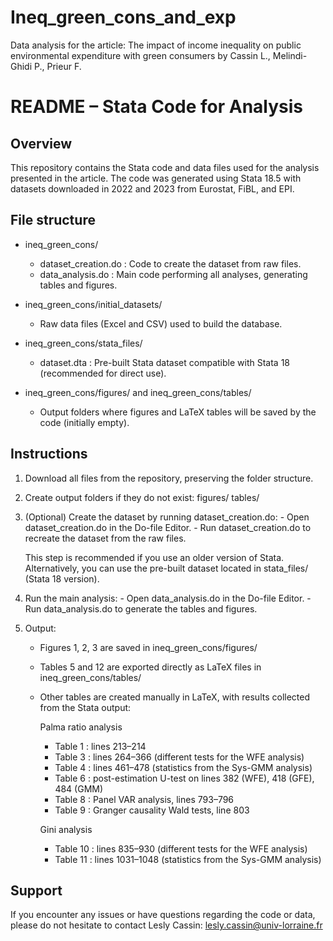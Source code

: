 # Ineq_green_cons_and_exp
Data analysis for the article: The impact of income inequality on public environmental expenditure with green consumers by Cassin L., Melindi-Ghidi P., Prieur F.

README – Stata Code for Analysis
================================

Overview
--------
This repository contains the Stata code and data files used for the analysis presented in the article. 
The code was generated using Stata 18.5 with datasets downloaded in 2022 and 2023 from Eurostat, FiBL, and EPI. 

File structure
--------------
- ineq_green_cons/
    - dataset_creation.do   : Code to create the dataset from raw files.
    - data_analysis.do      : Main code performing all analyses, generating tables and figures.

- ineq_green_cons/initial_datasets/
    - Raw data files (Excel and CSV) used to build the database.

- ineq_green_cons/stata_files/
    - dataset.dta : Pre-built Stata dataset compatible with Stata 18 (recommended for direct use).

- ineq_green_cons/figures/ and ineq_green_cons/tables/
    - Output folders where figures and LaTeX tables will be saved by the code (initially empty).

Instructions
------------
1. Download all files from the repository, preserving the folder structure.

2. Create output folders if they do not exist:
       figures/
       tables/

3. (Optional) Create the dataset by running dataset_creation.do:
       - Open dataset_creation.do in the Do-file Editor.
       - Run dataset_creation.do to recreate the dataset from the raw files.

   This step is recommended if you use an older version of Stata.  
   Alternatively, you can use the pre-built dataset located in stata_files/ (Stata 18 version).

4. Run the main analysis:
       - Open data_analysis.do in the Do-file Editor.
       - Run data_analysis.do to generate the tables and figures.

5. Output:
   - Figures 1, 2, 3 are saved in ineq_green_cons/figures/
   - Tables 5 and 12 are exported directly as LaTeX files in ineq_green_cons/tables/
   - Other tables are created manually in LaTeX, with results collected from the Stata output:

     Palma ratio analysis
       - Table 1 : lines 213–214
       - Table 3 : lines 264–366 (different tests for the WFE analysis)
       - Table 4 : lines 461–478 (statistics from the Sys-GMM analysis)
       - Table 6 : post-estimation U-test on lines 382 (WFE), 418 (GFE), 484 (GMM)
       - Table 8 : Panel VAR analysis, lines 793–796
       - Table 9 : Granger causality Wald tests, line 803

     Gini analysis
       - Table 10 : lines 835–930 (different tests for the WFE analysis)
       - Table 11 : lines 1031–1048 (statistics from the Sys-GMM analysis)

Support
-------
If you encounter any issues or have questions regarding the code or data, 
please do not hesitate to contact Lesly Cassin: lesly.cassin@univ-lorraine.fr
